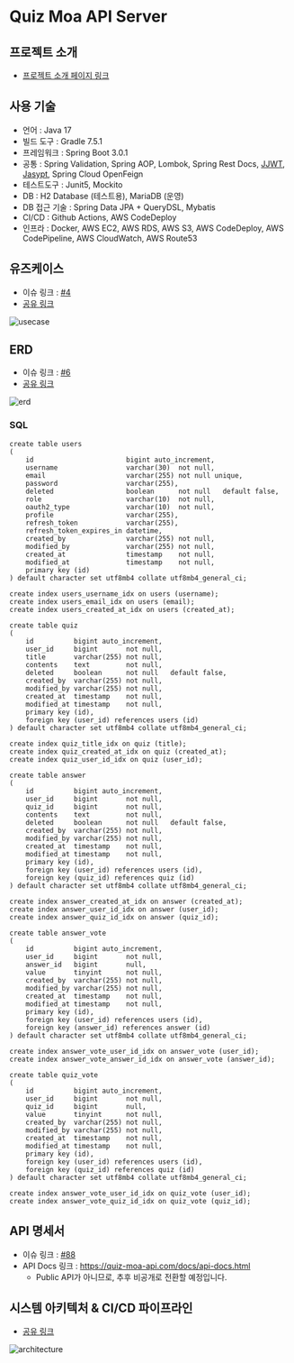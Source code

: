 # Quiz Moa API Server

## 프로젝트 소개

- [프로젝트 소개 페이지 링크](https://leesh5000.notion.site/Quiz-Moa-2df85502f59b4d019b98ed0e08f42919)

## 사용 기술

- 언어 : Java 17
- 빌드 도구 : Gradle 7.5.1
- 프레임워크 : Spring Boot 3.0.1
- 공통 : Spring Validation, Spring AOP, Lombok, Spring Rest Docs, [JJWT](https://mvnrepository.com/artifact/io.jsonwebtoken/jjwt), [Jasypt](https://github.com/ulisesbocchio/jasypt-spring-boot), Spring Cloud OpenFeign
- 테스트도구 : Junit5, Mockito
- DB : H2 Database (테스트용), MariaDB (운영)
- DB 접근 기술 : Spring Data JPA + QueryDSL, Mybatis
- CI/CD : Github Actions, AWS CodeDeploy
- 인프라 : Docker, AWS EC2, AWS RDS, AWS S3, AWS CodeDeploy, AWS CodePipeline, AWS CloudWatch, AWS Route53

## 유즈케이스

- 이슈 링크 : [#4](https://github.com/leesh5000/quiz-app-be/issues/4)
- [공유 링크](https://viewer.diagrams.net/?tags=%7B%7D&highlight=0000ff&edit=_blank&layers=1&nav=1&title=usecase.svg#Uhttps%3A%2F%2Fraw.githubusercontent.com%2Fleesh5000%2FQuiz-Moa-BE%2Fenhancement%2F%252388-readme%2Fdocument%2Fusecase.svg)

![usecase](document/usecase.svg)

## ERD

- 이슈 링크 : [#6](https://github.com/leesh5000/quiz-app-be/issues/6)
- [공유 링크](https://viewer.diagrams.net/?tags=%7B%7D&highlight=0000ff&edit=_blank&layers=1&nav=1&title=erd.svg#Uhttps%3A%2F%2Fraw.githubusercontent.com%2Fleesh5000%2Fquiz-app-be%2Fenhancement%2F%252388-readme%2Fdocument%2Ferd.svg)

![erd](document/erd.svg)

### SQL

```mysql
create table users
(
    id                       bigint auto_increment,
    username                 varchar(30)  not null,
    email                    varchar(255) not null unique,
    password                 varchar(255),
    deleted                  boolean      not null   default false,
    role                     varchar(10)  not null,
    oauth2_type              varchar(10)  not null,
    profile                  varchar(255),
    refresh_token            varchar(255),
    refresh_token_expires_in datetime,
    created_by               varchar(255) not null,
    modified_by              varchar(255) not null,
    created_at               timestamp    not null,
    modified_at              timestamp    not null,
    primary key (id)
) default character set utf8mb4 collate utf8mb4_general_ci;

create index users_username_idx on users (username);
create index users_email_idx on users (email);
create index users_created_at_idx on users (created_at);

create table quiz
(
    id          bigint auto_increment,
    user_id     bigint       not null,
    title       varchar(255) not null,
    contents    text         not null,
    deleted     boolean      not null   default false,
    created_by  varchar(255) not null,
    modified_by varchar(255) not null,
    created_at  timestamp    not null,
    modified_at timestamp    not null,
    primary key (id),
    foreign key (user_id) references users (id)
) default character set utf8mb4 collate utf8mb4_general_ci;

create index quiz_title_idx on quiz (title);
create index quiz_created_at_idx on quiz (created_at);
create index quiz_user_id_idx on quiz (user_id);

create table answer
(
    id          bigint auto_increment,
    user_id     bigint       not null,
    quiz_id     bigint       not null,
    contents    text         not null,
    deleted     boolean      not null   default false,
    created_by  varchar(255) not null,
    modified_by varchar(255) not null,
    created_at  timestamp    not null,
    modified_at timestamp    not null,
    primary key (id),
    foreign key (user_id) references users (id),
    foreign key (quiz_id) references quiz (id)
) default character set utf8mb4 collate utf8mb4_general_ci;

create index answer_created_at_idx on answer (created_at);
create index answer_user_id_idx on answer (user_id);
create index answer_quiz_id_idx on answer (quiz_id);

create table answer_vote
(
    id          bigint auto_increment,
    user_id     bigint       not null,
    answer_id   bigint       null,
    value       tinyint      not null,
    created_by  varchar(255) not null,
    modified_by varchar(255) not null,
    created_at  timestamp    not null,
    modified_at timestamp    not null,
    primary key (id),
    foreign key (user_id) references users (id),
    foreign key (answer_id) references answer (id)
) default character set utf8mb4 collate utf8mb4_general_ci;

create index answer_vote_user_id_idx on answer_vote (user_id);
create index answer_vote_answer_id_idx on answer_vote (answer_id);

create table quiz_vote
(
    id          bigint auto_increment,
    user_id     bigint       not null,
    quiz_id     bigint       null,
    value       tinyint      not null,
    created_by  varchar(255) not null,
    modified_by varchar(255) not null,
    created_at  timestamp    not null,
    modified_at timestamp    not null,
    primary key (id),
    foreign key (user_id) references users (id),
    foreign key (quiz_id) references quiz (id)
) default character set utf8mb4 collate utf8mb4_general_ci;

create index answer_vote_user_id_idx on quiz_vote (user_id);
create index answer_vote_quiz_id_idx on quiz_vote (quiz_id);
```

## API 명세서

- 이슈 링크 : [#88](https://github.com/leesh5000/quiz-app-be/issues/88)
- API Docs 링크 : https://quiz-moa-api.com/docs/api-docs.html
  - Public API가 아니므로, 추후 비공개로 전환할 예정입니다.

## 시스템 아키텍처 & CI/CD 파이프라인

- [공유 링크](https://viewer.diagrams.net/?tags=%7B%7D&highlight=0000ff&edit=_blank&layers=1&nav=1&title=architecture.svg#Uhttps%3A%2F%2Fraw.githubusercontent.com%2Fleesh5000%2FQuiz-Moa-BE%2Fmain%2Fdocument%2Farchitecture.svg)

![architecture](document/architecture.svg)
